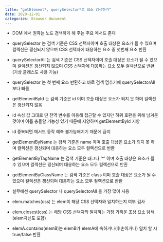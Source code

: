 ```yaml
---
title: "getElement*, querySelector*로 요소 검색하기"
date: 2020-12-01
categories: Browser document
---
```


- DOM 에서 원하는 노드 검색하게 해 주는 주요 메서드 존재

- querySelector 는 검색 기준은 CSS 선택자이며 호출 대상은 요소가 될 수 있으며 컬렉션은 갱신되지 않으며 CSS 선택자에 대응하는 요소 중 첫번째 요소 반환

- querySelectorAll 는 검색 기준은 CSS 선택자이며 호출 대상은 요소가 될 수 있으며 컬렉션은 갱신되지 않으며 CSS 선택자에 대응하는 요소 모두 컬렉션으로 반환 (가상 클래스도 사용 가능)

- querySelector 는 첫 번째 요소 반환하고 바로 검색 멈추기에 querySelectorAll 보다 빠름

- getElementById 는 검색 기준은 id 이며 호출 대상은 요소가 되지 못 하며 컬렉션은 갱신되지 않음

- id 속성 값 그대로 딴 전역 변수를 이용해 접근할 수 있지만 하위 호환을 위해 남겨둔 것이며 이름 충돌할 가능성 있기 때문에 지양하며 getElementById 지향

- id 중복되면 메서드 동작 예측 불가능해지기 때문에 금지

- getElementByName 는 검색 기준은 name 이며 호출 대상은 요소가 되지 못 하며 컬렉션은 갱신되며 대응하는 요소 모두 컬렉션으로 반환

- getElementByTagName 는 검색 기준은 태그나 '\*' 이며 호출 대상은 요소가 될 수 있으며 컬렉션은 갱신되며 대응하는 요소 모두 컬렉션으로 반환

- getElementByClassName 는 검색 기준은 class 이며 호출 대상은 요소가 될 수 있으며 컬렉션은 갱신되며 대응하는 요소 모두 컬렉션으로 반환

- 실무에선 querySelector 나 querySelectorAll 을 가장 많이 사용

- elem.matches(css) 는 elem이 해당 CSS 선택자와 일치하는지 여부 검사

- elem.closest(css) 는 해당 CSS 선택자와 일치하는 가장 가까운 조상 요소 탐색. (elem자신도 포함)

- elemA.contains(elemB)는 elemB가 elemA에 속하거나(후손이거나) 일치 할 시 true/false 반환
